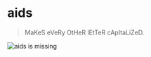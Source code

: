 aids
============
> MaKeS eVeRy OtHeR lEtTeR cApItaLiZeD.

![aids is missing](https://cdn.discordapp.com/attachments/230784366790443008/245368585705226241/unknown.png)
